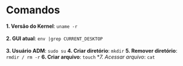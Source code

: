 # Comandos

**1. Versão do Kernel**:
``` uname -r ``` </br> </br>
**2. GUI atual**:
``` env |grep CURRENT_DESKTOP ``` </br> </br>
**3. Usuário ADM**:
``` sudo su ```
**4. Criar diretório**:
``` mkdir ```
**5. Remover diretório**:
``` rmdir / rm -r ```
**6. Criar arquivo**:
``` touch ```
**7. Acessar arquivo*:
``` cat ```
